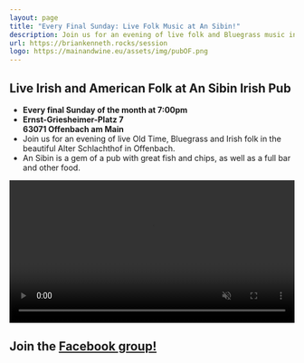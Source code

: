 ```yaml
---
layout: page
title: "Every Final Sunday: Live Folk Music at An Sibin!"
description: Join us for an evening of live folk and Bluegrass music in the beautiful Alter Schlachthof in Offenbach.
url: https://briankenneth.rocks/session
logo: https://mainandwine.eu/assets/img/pubOF.png
---
```


## Live Irish and American Folk at An Sibin Irish Pub
- __Every final Sunday of the month at 7:00pm__
- __Ernst-Griesheimer-Platz 7__  
  __63071 Offenbach am Main__
- Join us for an evening of live Old Time, Bluegrass and Irish folk in the beautiful Alter Schlachthof in Offenbach.
- An Sibin is a gem of a pub with great fish and chips, as well as a full bar and other food.

<video src="https://briankenneth.rocks/assets/images/sessionAnSibin.mp4" autoplay muted loop controls width="100%"></video>

## Join the [Facebook group!](https://www.facebook.com/groups/sessionoffenbach)